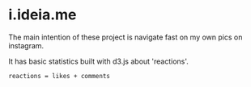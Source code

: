 # i.ideia.me

The main intention of these project is navigate fast on my own pics on instagram.

It has basic statistics built with d3.js about 'reactions'.

    reactions = likes + comments




